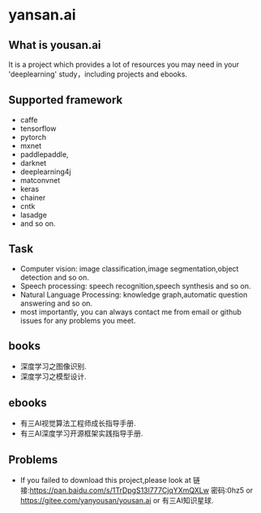 yansan.ai
==================================================

What is yousan.ai
--------------------------------------
It is a project which provides a lot of resources you may need in your 'deeplearning' study，including projects and ebooks.

Supported framework
--------------------------------------

- caffe
- tensorflow
- pytorch
- mxnet
- paddlepaddle,
- darknet
- deeplearning4j
- matconvnet
- keras
- chainer 
- cntk
- lasadge
- and so on.

Task
--------------------------------------

- Computer vision: image classification,image segmentation,object detection and so on.
- Speech processing: speech recognition,speech synthesis and so on.
- Natural Language Processing: knowledge graph,automatic question answering and so on.
- most importantly, you can always contact me from email or github issues for any problems you meet.

books
--------------------------------------
- 深度学习之图像识别.
- 深度学习之模型设计.

ebooks
--------------------------------------
- 有三AI视觉算法工程师成长指导手册.
- 有三AI深度学习开源框架实践指导手册.

Problems
--------------------------------------
- If you failed to download this project,please look at 链接:https://pan.baidu.com/s/1TrDpgS13l777CjqYXmQXLw  密码:0hz5 or https://gitee.com/yanyousan/yousan.ai or 有三AI知识星球.
